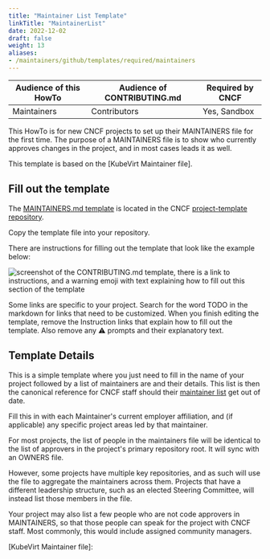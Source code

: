 ```yaml
---
title: "Maintainer List Template"
linkTitle: "MaintainerList"
date: 2022-12-02
draft: false
weight: 13
aliases:
- /maintainers/github/templates/required/maintainers
---
```


| Audience of this HowTo | Audience of CONTRIBUTING.md | Required by CNCF |
| ---------------------- | --------------------------- | ---------------- |
| Maintainers            | Contributors                | Yes, Sandbox     |

This HowTo is for new CNCF projects to set up their MAINTAINERS file for the 
first time.  The purpose of a MAINTAINERS file is to show who currently approves
changes in the project, and in most cases leads it as well.

This template is based on the [KubeVirt Maintainer file].

## Fill out the template

The [MAINTAINERS.md template](https://github.com/cncf/project-template/blob/main/MAINTAINERS.md) is located in the CNCF [project-template repository](https://github.com/cncf/project-template).

Copy the template file into your repository.

There are instructions for filling out the template that look like the example below:

![screenshot of the CONTRIBUTING.md template, there is a link to instructions, and a warning emoji with text explaining how to fill out this section of the template](../sample-instructions.png)

Some links are specific to your project.
Search for the word TODO in the markdown for links that need to be customized.
When you finish editing the template, remove the Instruction links that explain how to fill out the template. Also remove any ⚠️ prompts and their explanatory text.

## Template Details

This is a simple template where you just need to fill in the name of your
project followed by a list of maintainers are and their details. This
list is then the canonical reference for CNCF staff should their [maintainer list]
get out of date.

Fill this in with each Maintainer's current employer affiliation, and (if applicable)
any specific project areas led by that maintainer.

For most projects, the list of people in the maintainers file will be identical to
the list of approvers in the project's primary repository root.  It will sync with
an OWNERS file.

However, some projects have multiple key repositories, and as such will use 
the file to aggregate the maintainers across them. Projects that have a different
leadership structure, such as an elected Steering Committee, will instead list 
those members in the file.

Your project may also list a few people who are not code approvers in MAINTAINERS,
so that those people can speak for the project with CNCF staff. Most commonly, 
this would include assigned community managers.

[MAINTAINERS.md template]: https://github.com/cncf/project-template/blob/main/MAINTAINERS.md
[project-template repository]: https://github.com/cncf/project-template
[maintainer list]: https://github.com/cncf/foundation/blob/master/project-maintainers.csv
[KubeVirt Maintainer file]: 
